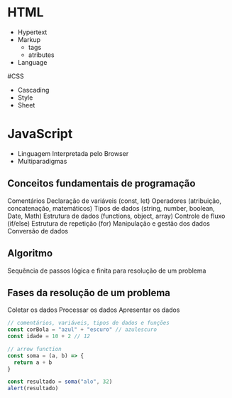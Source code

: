 # HTML
- Hypertext
- Markup
  - tags
  - atributes
- Language

#CSS
- Cascading
- Style
- Sheet

# JavaScript
- Linguagem Interpretada pelo Browser
- Multiparadigmas

## Conceitos fundamentais de programação
Comentários
Declaração de variáveis (const, let)
Operadores (atribuição, concatenação, matemáticos)
Tipos de dados (string, number, boolean, Date, Math)
Estrutura de dados (functions, object, array)
Controle de fluxo (if/else)
Estrutura de repetição (for)
Manipulação e gestão dos dados
Conversão de dados

## Algoritmo
Sequência de passos lógica e finita para resolução de um problema

## Fases da resolução de um problema
Coletar os dados
Processar os dados
Apresentar os dados

```js
// comentários, variáveis, tipos de dados e funções
const corBola = "azul" + "escuro" // azulescuro
const idade = 10 + 2 // 12

// arrow function
const soma = (a, b) => {
  return a + b
}

const resultado = soma("alo", 32)
alert(resultado)

```